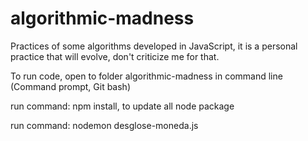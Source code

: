 # algorithmic-madness
Practices of some algorithms developed in JavaScript, it is a personal practice that will evolve, don't criticize me for that.


To run code, open to folder algorithmic-madness in command line (Command prompt, Git bash)

run command: npm install, to update all node package

run command: nodemon desglose-moneda.js
